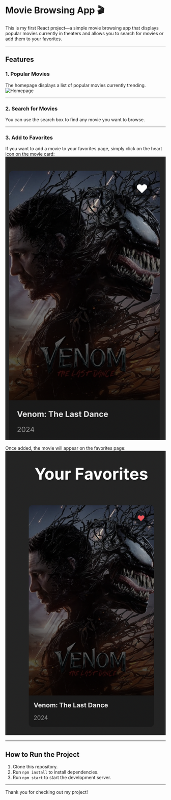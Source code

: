 # Movie Browsing App 🎬

This is my first React project—a simple movie browsing app that displays popular movies currently in theaters and allows you to search for movies or add them to your favorites.

---

## Features

### 1. Popular Movies

The homepage displays a list of popular movies currently trending.  
![Homepage](./screenshots/homepage.png)

---

### 2. Search for Movies

You can use the search box to find any movie you want to browse.

---

### 3. Add to Favorites

If you want to add a movie to your favorites page, simply click on the heart icon on the movie card:  
![Add to Favorites](./screenshots/step1.png)

Once added, the movie will appear on the favorites page:  
![Favorites Page](./screenshots/step2.png)

---

## How to Run the Project

1. Clone this repository.
2. Run `npm install` to install dependencies.
3. Run `npm start` to start the development server.

---

Thank you for checking out my project!
